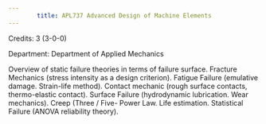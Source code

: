 ```yaml
---
        title: APL737 Advanced Design of Machine Elements
---
```

Credits: 3 (3-0-0)

Department: Department of Applied Mechanics

Overview of static failure theories in terms of failure surface. Fracture Mechanics (stress intensity as a design criterion). Fatigue Failure (emulative damage. Strain-life method). Contact mechanic (rough surface contacts, thermo-elastic contact). Surface Failure (hydrodynamic lubrication. Wear mechanics). Creep (Three / Five- Power Law. Life estimation. Statistical Failure (ANOVA reliability theory).